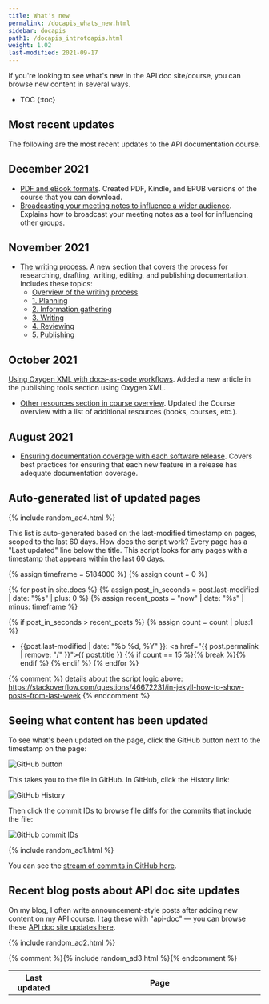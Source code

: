 ```yaml
---
title: What's new
permalink: /docapis_whats_new.html
sidebar: docapis
path1: /docapis_introtoapis.html
weight: 1.02
last-modified: 2021-09-17
---
```


If you're looking to see what's new in the API doc site/course, you can browse new content in several ways.

* TOC
{:toc}

<h2>Most recent updates</h2>

The following are the most recent updates to the API documentation course.

## December 2021
* [PDF and eBook formats](docapis_formats.html). Created PDF, Kindle, and EPUB versions of the course that you can download.
* [Broadcasting your meeting notes to influence a wider audience](docapis_meeting_notes.html). Explains how to broadcast your meeting notes as a tool for influencing other groups.

## November 2021

* [The writing process](writing_process.html). A new section that covers the process for researching, drafting, writing, editing, and publishing documentation. Includes these topics:
  * [Overview of the writing process](docapis_writing_process_overview.html)
  * [1. Planning](docapis_planning.html)
  * [2. Information gathering](docapis_information_gathering.html)
  * [3. Writing](docapis_writing.html)
  * [4. Reviewing](docapis_reviewing.html)
  * [5. Publishing](docapis_publishing.html)

## October 2021

[Using Oxygen XML with docs-as-code workflows](pubapis_oxygenxml.html). Added a new article in the publishing tools section using Oxygen XML.
* [Other resources section in course overview](index.html#other-resources). Updated the Course overview with a list of additional resources (books, courses, etc.).


## August 2021

* [Ensuring documentation coverage with each software release](docapis_release_process.html). Covers best practices for ensuring that each new feature in a release has adequate documentation coverage.


## Auto-generated list of updated pages

{% include random_ad4.html %}

This list is auto-generated based on the last-modified timestamp on pages, scoped to the last 60 days. How does the script work? Every page has a "Last updated" line below the title. This script looks for any pages with a timestamp that appears within the last 60 days.

<table>
<col width="20%">
<col width="80%">
<tr>
<th>Last updated</th>
<th>Page</th>
</tr>

{% assign timeframe = 5184000 %}
{% assign count = 0 %}

{% for post in site.docs %}
  {% assign post_in_seconds = post.last-modified | date: "%s" | plus: 0 %}
  {% assign recent_posts = "now" | date: "%s" | minus: timeframe  %}

  {% if post_in_seconds > recent_posts %}
  {% assign count = count | plus:1 %}

* {{post.last-modified | date: "%b %d, %Y" }}: <a href="{{ post.permalink | remove: "/" }}">{{ post.title }}
{% if count == 15 %}{% break %}{% endif %}
{% endif %}
{% endfor %}

{% comment %}
details about the script logic above: https://stackoverflow.com/questions/46672231/in-jekyll-how-to-show-posts-from-last-week
{% endcomment %}


## Seeing what content has been updated

To see what's been updated on the page, click the GitHub button next to the timestamp on the page:

<img class="small_medium" src="{{site.media}}/github_button_whats_new.png" alt="GitHub button" />

This takes you to the file in GitHub. In GitHub, click the History link:

<img class="small_medium" src="{{site.media}}/github_history_view.png" alt="GitHub History" />

Then click the commit IDs to browse file diffs for the commits that include the file:

<img class="small_medium" src="{{site.media}}/github_commit_ids.png" alt="GitHub commit IDs" />

{% include random_ad1.html %}

You can see the [stream of commits in GitHub here](https://github.com/tomjoht/learnapidoc/commits/main).

## Recent blog posts about API doc site updates

On my blog, I often write announcement-style posts after adding new content on my API course. I tag these with "api-doc" &mdash; you can browse these [API doc site updates here](https://idratherbewriting.com/category-apidoc-site-updates/).

{% include random_ad2.html %}

{% comment %}{% include random_ad3.html %}{% endcomment %}
